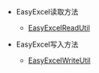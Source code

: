 -  EasyExcel读取方法
	- [EasyExcelReadUtil](docs/read/EasyExcelReadUtil.md)

-  EasyExcel写入方法
	- [EasyExcelWriteUtil](docs/write/EasyExcelWriteUtil.md)